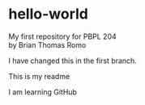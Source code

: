 # hello-world
My first repository for PBPL 204
<br>by Brian Thomas Romo

I have changed this in the first branch.

This is my readme

I am learning GitHub
